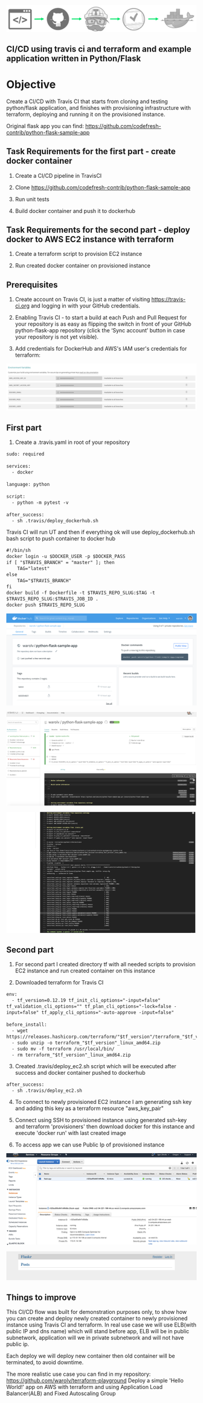 ![ci-cd](images/ci-cd.png)

## CI/CD using travis ci and terraform and example application written in Python/Flask

# Objective

 Create a CI/CD with Travis CI that starts from cloning and testing python/flask application, and finishes with provisioning infrastructure with terraform, deploying and running it on the provisioned instance.

 Original flask app you can find: https://github.com/codefresh-contrib/python-flask-sample-app

## Task Requirements for the first part - create docker container

1. Create a CI/CD pipeline in TravisCI

2. Clone https://github.com/codefresh-contrib/python-flask-sample-app

3. Run unit tests

4. Build docker container and push it to dockerhub


## Task Requirements for the second part - deploy docker to AWS EC2 instance with terraform

1. Create a terraform script to provision EC2 instance

4. Run created docker container on provisioned instance

## Prerequisites

1. Create account on Travis CI, is just a matter of visiting https://travis-ci.org and logging in with your GitHub credentials.

2. Enabling Travis CI - to start a build at each Push and Pull Request for your repository is as easy as flipping the switch in front of your GitHub python-flask-app repository (click the ‘Sync account’ button in case your repository is not yet visible).

3. Add credentials for DockerHub and AWS's IAM user's credentials for terraform:

![travis-env](images/2.png)

## First part

1. Create a .travis.yaml in root of your repository

```
sudo: required

services:
  - docker

language: python

script:
  - python -m pytest -v

after_success:
  - sh .travis/deploy_dockerhub.sh

```

Travis CI will run UT and then if everything ok will use deploy_dockerhub.sh bash script to push container to docker hub

```
#!/bin/sh
docker login -u $DOCKER_USER -p $DOCKER_PASS
if [ "$TRAVIS_BRANCH" = "master" ]; then
    TAG="latest"
else
    TAG="$TRAVIS_BRANCH"
fi
docker build -f Dockerfile -t $TRAVIS_REPO_SLUG:$TAG -t $TRAVIS_REPO_SLUG:$TRAVIS_JOB_ID .
docker push $TRAVIS_REPO_SLUG

```

![dockerhub](images/1.png)

![travis-ui](images/3.png)

![travis-build-log](images/4.png)

## Second part

1. For second part I created directory tf with all needed scripts to provision EC2 instance and run created container on this instance

2. Downloaded terraform for Travis CI

```
env:
  - tf_version=0.12.19 tf_init_cli_options="-input=false" tf_validation_cli_options="" tf_plan_cli_options="-lock=false -input=false" tf_apply_cli_options="-auto-approve -input=false"

before_install:
  - wget https://releases.hashicorp.com/terraform/"$tf_version"/terraform_"$tf_version"_linux_amd64.zip
  - sudo unzip -o terraform_"$tf_version"_linux_amd64.zip
  - sudo mv -f terraform /usr/local/bin/
  - rm terraform_"$tf_version"_linux_amd64.zip

```

3. Created .travis/deploy_ec2.sh script which will be executed after success and docker container pushed to dockerhub

```
after_success:
  - sh .travis/deploy_ec2.sh

```

4. To connect to newly provisioned EC2 instance I am generating ssh key and adding this key as a terraform resource "aws_key_pair" 

5. Connect using SSH to provisioned instance using generated ssh-key and terraform 'provisioners' then download docker for this instance and execute 'docker run' with last created image

6. To access app we can use Public Ip of provisioned instance

![aws-ec2](images/5.png)

![app-url](images/6.png)

## Things to improve

This CI/CD flow was built for demonstration purposes only, to show how you can create and deploy newly created container to newly provisioned instance using Travis CI and terraform.
In real use case we will use ELB(with public IP and dns name) which will stand before app, ELB will be in public subnetwork, application will we in private subnetwork and will not have public ip.

Each deploy we will deploy new container then old container will be terminated, to avoid downtime.

The more realistic use case you can find in my repository: https://github.com/warolv/terraform-playground
Deploy a simple 'Hello World!' app on AWS with terraform and using Application Load Balancer(ALB) and Fixed Autoscaling Group
